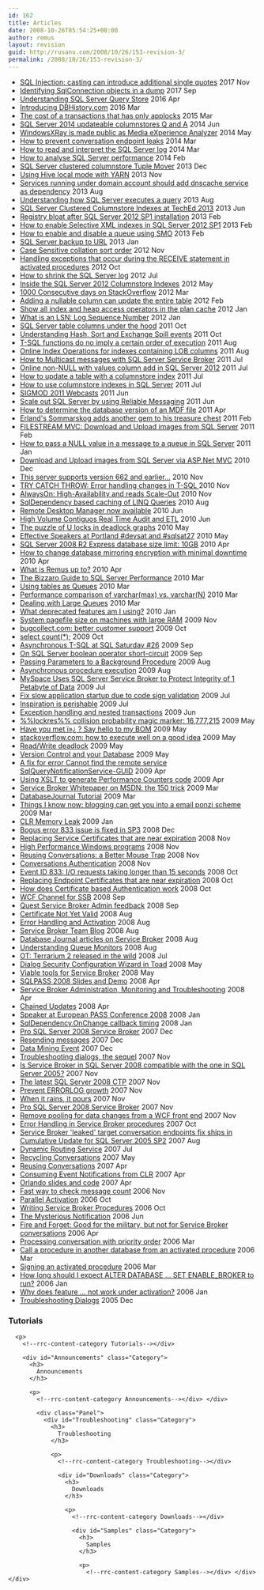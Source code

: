 ```yaml
---
id: 162
title: Articles
date: 2008-10-26T05:54:25+00:00
author: remus
layout: revision
guid: http://rusanu.com/2008/10/26/153-revision-3/
permalink: /2008/10/26/153-revision-3/
---
```

<ul class="all-posts">
  <li>
    <a href="http://rusanu.com/2017/11/24/sql_injection_cast_can_introduce_single_quotes/">SQL Injection: casting can introduce additional single quotes</a> <span class="post-date">2017 Nov</span>
  </li>
  <li>
    <a href="http://rusanu.com/2017/09/22/identifying-sqlconnection-objects-in-a-dump/">Identifying SqlConnection objects in a dump</a> <span class="post-date">2017 Sep</span>
  </li>
  <li>
    <a href="http://rusanu.com/2016/04/01/understanding-sql-server-query-store/">Understanding SQL Server Query Store</a> <span class="post-date">2016 Apr</span>
  </li>
  <li>
    <a href="http://rusanu.com/2016/03/18/introducing-dbhistory-com/">Introducing DBHistory.com</a> <span class="post-date">2016 Mar</span>
  </li>
  <li>
    <a href="http://rusanu.com/2015/03/06/the-cost-of-a-transactions-that-has-only-applocks/">The cost of a transactions that has only applocks</a> <span class="post-date">2015 Mar</span>
  </li>
  <li>
    <a href="http://rusanu.com/2014/06/17/sql-server-2014-updateable-columnstores-q-and-a/">SQL Server 2014 updateable columnstores Q and A</a> <span class="post-date">2014 Jun</span>
  </li>
  <li>
    <a href="http://rusanu.com/2014/05/30/windowsxray-is-made-public-as-media-experience-analyzer/">WindowsXRay is made public as Media eXperience Analyzer</a> <span class="post-date">2014 May</span>
  </li>
  <li>
    <a href="http://rusanu.com/2014/03/31/how-to-prevent-conversation-endpoint-leaks/">How to prevent conversation endpoint leaks</a> <span class="post-date">2014 Mar</span>
  </li>
  <li>
    <a href="http://rusanu.com/2014/03/10/how-to-read-and-interpret-the-sql-server-log/">How to read and interpret the SQL Server log</a> <span class="post-date">2014 Mar</span>
  </li>
  <li>
    <a href="http://rusanu.com/2014/02/24/how-to-analyse-sql-server-performance/">How to analyse SQL Server performance</a> <span class="post-date">2014 Feb</span>
  </li>
  <li>
    <a href="http://rusanu.com/2013/12/02/sql-server-clustered-columnstore-tuple-mover/">SQL Server clustered columnstore Tuple Mover</a> <span class="post-date">2013 Dec</span>
  </li>
  <li>
    <a href="http://rusanu.com/2013/11/19/using-hive-local-mode-with-yarn/">Using Hive local mode with YARN</a> <span class="post-date">2013 Nov</span>
  </li>
  <li>
    <a href="http://rusanu.com/2013/08/27/services-running-under-domain-account-should-add-dnscache-service-as-dependency/">Services running under domain account should add dnscache service as dependency</a> <span class="post-date">2013 Aug</span>
  </li>
  <li>
    <a href="http://rusanu.com/2013/08/01/understanding-how-sql-server-executes-a-query/">Understanding how SQL Server executes a query</a> <span class="post-date">2013 Aug</span>
  </li>
  <li>
    <a href="http://rusanu.com/2013/06/11/sql-server-clustered-columnstore-indexes-at-teched-2013/">SQL Server Clustered Columnstore Indexes at TechEd 2013</a> <span class="post-date">2013 Jun</span>
  </li>
  <li>
    <a href="http://rusanu.com/2013/02/15/registry-bloat-after-sql-server-2012-sp1-installation/">Registry bloat after SQL Server 2012 SP1 installation</a> <span class="post-date">2013 Feb</span>
  </li>
  <li>
    <a href="http://rusanu.com/2013/02/11/how-to-enable-selective-xml-indexes-in-sql-server-2012-sp1/">How to enable Selective XML indexes in SQL Server 2012 SP1</a> <span class="post-date">2013 Feb</span>
  </li>
  <li>
    <a href="http://rusanu.com/2013/02/06/how-to-enable-and-disable-a-queue-using-smo/">How to enable and disable a queue using SMO</a> <span class="post-date">2013 Feb</span>
  </li>
  <li>
    <a href="http://rusanu.com/2013/01/25/sql-server-backup-to-url/">SQL Server backup to URL</a> <span class="post-date">2013 Jan</span>
  </li>
  <li>
    <a href="http://rusanu.com/2012/11/23/case-sensitive-collation-sort-order/">Case Sensitive collation sort order</a> <span class="post-date">2012 Nov</span>
  </li>
  <li>
    <a href="http://rusanu.com/2012/10/15/handling-exceptions-that-occur-during-the-receive-statement-in-activated-procedures/">Handling exceptions that occur during the RECEIVE statement in activated procedures</a> <span class="post-date">2012 Oct</span>
  </li>
  <li>
    <a href="http://rusanu.com/2012/07/27/how-to-shrink-the-sql-server-log/">How to shrink the SQL Server log</a> <span class="post-date">2012 Jul</span>
  </li>
  <li>
    <a href="http://rusanu.com/2012/05/29/inside-the-sql-server-2012-columnstore-indexes/">Inside the SQL Server 2012 Columnstore Indexes</a> <span class="post-date">2012 May</span>
  </li>
  <li>
    <a href="http://rusanu.com/2012/03/17/1000-consecutive-days-on-stackoverflow/">1000 Consecutive days on StackOverflow</a> <span class="post-date">2012 Mar</span>
  </li>
  <li>
    <a href="http://rusanu.com/2012/02/16/adding-a-nullable-column-can-update-the-entire-table/">Adding a nullable column can update the entire table</a> <span class="post-date">2012 Feb</span>
  </li>
  <li>
    <a href="http://rusanu.com/2012/01/27/show-all-index-and-heap-access-operators-in-the-plan-cache/">Show all index and heap access operators in the plan cache</a> <span class="post-date">2012 Jan</span>
  </li>
  <li>
    <a href="http://rusanu.com/2012/01/17/what-is-an-lsn-log-sequence-number/">What is an LSN: Log Sequence Number</a> <span class="post-date">2012 Jan</span>
  </li>
  <li>
    <a href="http://rusanu.com/2011/10/20/sql-server-table-columns-under-the-hood/">SQL Server table columns under the hood</a> <span class="post-date">2011 Oct</span>
  </li>
  <li>
    <a href="http://rusanu.com/2011/10/19/understanding-hash-sort-and-exchange-spill-events/">Understanding Hash, Sort and Exchange Spill events</a> <span class="post-date">2011 Oct</span>
  </li>
  <li>
    <a href="http://rusanu.com/2011/08/10/t-sql-functions-do-no-imply-a-certain-order-of-execution/">T-SQL functions do no imply a certain order of execution</a> <span class="post-date">2011 Aug</span>
  </li>
  <li>
    <a href="http://rusanu.com/2011/08/05/online-index-operations-for-indexes-containing-lob-columns/">Online Index Operations for indexes containing LOB columns</a> <span class="post-date">2011 Aug</span>
  </li>
  <li>
    <a href="http://rusanu.com/2011/07/20/how-to-multicast-messages-with-sql-server-service-broker/">How to Multicast messages with SQL Server Service Broker</a> <span class="post-date">2011 Jul</span>
  </li>
  <li>
    <a href="http://rusanu.com/2011/07/13/online-non-null-with-values-column-add-in-sql-server-11/">Online non-NULL with values column add in SQL Server 2012</a> <span class="post-date">2011 Jul</span>
  </li>
  <li>
    <a href="http://rusanu.com/2011/07/13/how-to-update-a-table-with-a-columnstore-index/">How to update a table with a columnstore index</a> <span class="post-date">2011 Jul</span>
  </li>
  <li>
    <a href="http://rusanu.com/2011/07/13/how-to-use-columnstore-indexes-in-sql-server/">How to use columnstore indexes in SQL Server</a> <span class="post-date">2011 Jul</span>
  </li>
  <li>
    <a href="http://rusanu.com/2011/06/23/sigmod-2011-webcasts/">SIGMOD 2011 Webcasts</a> <span class="post-date">2011 Jun</span>
  </li>
  <li>
    <a href="http://rusanu.com/2011/06/01/scale-out-sql-server-by-using-reliable-messaging/">Scale out SQL Server by using Reliable Messaging</a> <span class="post-date">2011 Jun</span>
  </li>
  <li>
    <a href="http://rusanu.com/2011/04/04/how-to-determine-the-database-version-of-an-mdf-file/">How to determine the database version of an MDF file</a> <span class="post-date">2011 Apr</span>
  </li>
  <li>
    <a href="http://rusanu.com/2011/02/21/erlands-sommarskog-adds-another-gem-to-his-treasure-chest/">Erland's Sommarskog adds another gem to his treasure chest</a> <span class="post-date">2011 Feb</span>
  </li>
  <li>
    <a href="http://rusanu.com/2011/02/06/filestream-mvc-download-and-upload-images-from-sql-server/">FILESTREAM MVC: Download and Upload images from SQL Server</a> <span class="post-date">2011 Feb</span>
  </li>
  <li>
    <a href="http://rusanu.com/2011/01/15/how-to-pass-a-null-value-in-a-message-to-a-queue-in-sql-server/">How to pass a NULL value in a message to a queue in SQL Server</a> <span class="post-date">2011 Jan</span>
  </li>
  <li>
    <a href="http://rusanu.com/2010/12/28/download-and-upload-images-from-sql-server-with-asp-net-mvc/">Download and Upload images from SQL Server via ASP.Net MVC</a> <span class="post-date">2010 Dec</span>
  </li>
  <li>
    <a href="http://rusanu.com/2010/11/23/this-server-supports-version-662-and-earlier/">This server supports version 662 and earlier...</a> <span class="post-date">2010 Nov</span>
  </li>
  <li>
    <a href="http://rusanu.com/2010/11/22/try-catch-throw-exception-handling-in-t-sql/">TRY CATCH THROW: Error handling changes in T-SQL </a> <span class="post-date">2010 Nov</span>
  </li>
  <li>
    <a href="http://rusanu.com/2010/11/11/alwayson-high-availability-and-reads-scale-out/">AlwaysOn: High-Availability and reads Scale-Out</a> <span class="post-date">2010 Nov</span>
  </li>
  <li>
    <a href="http://rusanu.com/2010/08/04/sqldependency-based-caching-of-linq-queries/">SqlDependency based caching of LINQ Queries</a> <span class="post-date">2010 Aug</span>
  </li>
  <li>
    <a href="http://rusanu.com/2010/06/29/remote-desktop-manager-now-available/">Remote Desktop Manager now available</a> <span class="post-date">2010 Jun</span>
  </li>
  <li>
    <a href="http://rusanu.com/2010/06/11/high-volume-contiguos-real-time-audit/">High Volume Contiguos Real Time Audit and ETL</a> <span class="post-date">2010 Jun</span>
  </li>
  <li>
    <a href="http://rusanu.com/2010/05/12/the-puzzle-of-u-locks-in-deadlock-graphs/">The puzzle of U locks in deadlock graphs</a> <span class="post-date">2010 May</span>
  </li>
  <li>
    <a href="http://rusanu.com/2010/05/11/effective-speakers-at-portland-devsat-and-sqlsat27/">Effective Speakers at Portland #devsat and #sqlsat27</a> <span class="post-date">2010 May</span>
  </li>
  <li>
    <a href="http://rusanu.com/2010/04/28/sql-server-2008-r2-express-database-size-limit-10gb/">SQL Server 2008 R2 Express database size limit: 10GB</a> <span class="post-date">2010 Apr</span>
  </li>
  <li>
    <a href="http://rusanu.com/2010/04/23/how-to-change-database-mirroring-encryption-with-minimal-downtime/">How to change database mirroring encryption with minimal downtime</a> <span class="post-date">2010 Apr</span>
  </li>
  <li>
    <a href="http://rusanu.com/2010/04/01/what-is-remus-up-to/">What is Remus up to?</a> <span class="post-date">2010 Apr</span>
  </li>
  <li>
    <a href="http://rusanu.com/2010/03/31/the-bizzaro-guide-to-sql-server-performance/">The Bizzaro Guide to SQL Server Performance</a> <span class="post-date">2010 Mar</span>
  </li>
  <li>
    <a href="http://rusanu.com/2010/03/26/using-tables-as-queues/">Using tables as Queues</a> <span class="post-date">2010 Mar</span>
  </li>
  <li>
    <a href="http://rusanu.com/2010/03/22/performance-comparison-of-varcharmax-vs-varcharn/">Performance comparison of varchar(max) vs. varchar(N)</a> <span class="post-date">2010 Mar</span>
  </li>
  <li>
    <a href="http://rusanu.com/2010/03/09/dealing-with-large-queues/">Dealing with Large Queues</a> <span class="post-date">2010 Mar</span>
  </li>
  <li>
    <a href="http://rusanu.com/2010/01/12/what-deprecated-features-am-i-using/">What deprecated features am I using?</a> <span class="post-date">2010 Jan</span>
  </li>
  <li>
    <a href="http://rusanu.com/2009/11/22/system-pagefile-size-on-machines-with-large-ram/">System pagefile size on machines with large RAM</a> <span class="post-date">2009 Nov</span>
  </li>
  <li>
    <a href="http://rusanu.com/2009/10/28/bugcollectcom-better-customer-support/">bugcollect.com: better customer support</a> <span class="post-date">2009 Oct</span>
  </li>
  <li>
    <a href="http://rusanu.com/2009/10/26/select-count/">select count(*);</a> <span class="post-date">2009 Oct</span>
  </li>
  <li>
    <a href="http://rusanu.com/2009/09/28/asynchronous-t-sql-at-sql-saturday-26/">Asynchronous T-SQL at SQL Saturday #26</a> <span class="post-date">2009 Sep</span>
  </li>
  <li>
    <a href="http://rusanu.com/2009/09/13/on-sql-server-boolean-operator-short-circuit/">On SQL Server boolean operator short-circuit</a> <span class="post-date">2009 Sep</span>
  </li>
  <li>
    <a href="http://rusanu.com/2009/08/18/passing-parameters-to-a-background-procedure/">Passing Parameters to a Background Procedure</a> <span class="post-date">2009 Aug</span>
  </li>
  <li>
    <a href="http://rusanu.com/2009/08/05/asynchronous-procedure-execution/">Asynchronous procedure execution</a> <span class="post-date">2009 Aug</span>
  </li>
  <li>
    <a href="http://rusanu.com/2009/07/26/myspace-uses-sql-server-service-broker-to-protect-integrity-of-1-petabyte-of-data/">MySpace Uses SQL Server Service Broker to Protect Integrity of 1 Petabyte of Data</a> <span class="post-date">2009 Jul</span>
  </li>
  <li>
    <a href="http://rusanu.com/2009/07/24/fix-slow-application-startup-due-to-code-sign-validation/">Fix slow application startup due to code sign validation</a> <span class="post-date">2009 Jul</span>
  </li>
  <li>
    <a href="http://rusanu.com/2009/07/08/inspiration-is-perishable/">Inspiration is perishable</a> <span class="post-date">2009 Jul</span>
  </li>
  <li>
    <a href="http://rusanu.com/2009/06/11/exception-handling-and-nested-transactions/">Exception handling and nested transactions</a> <span class="post-date">2009 Jun</span>
  </li>
  <li>
    <a href="http://rusanu.com/2009/05/29/lockres-collision-probability-magic-marker-16777215/">%%lockres%% collision probability magic marker: 16,777,215</a> <span class="post-date">2009 May</span>
  </li>
  <li>
    <a href="http://rusanu.com/2009/05/21/have-you-met-i%c2%bb%c2%bf-say-hello-to-my-bom/">Have you met ï»¿ ? Say hello to my BOM</a> <span class="post-date">2009 May</span>
  </li>
  <li>
    <a href="http://rusanu.com/2009/05/18/stackoverflowcom-how-to-execute-well-on-a-good-idea/">stackoverflow.com: how to execute well on a good idea</a> <span class="post-date">2009 May</span>
  </li>
  <li>
    <a href="http://rusanu.com/2009/05/16/readwrite-deadlock/">Read/Write deadlock</a> <span class="post-date">2009 May</span>
  </li>
  <li>
    <a href="http://rusanu.com/2009/05/15/version-control-and-your-database/">Version Control and your Database</a> <span class="post-date">2009 May</span>
  </li>
  <li>
    <a href="http://rusanu.com/2009/04/18/a-fix-for-error-cannot-find-the-remote-service-sqlquerynotificationservice-guid/">A fix for error Cannot find the remote service SqlQueryNotificationService-GUID</a> <span class="post-date">2009 Apr</span>
  </li>
  <li>
    <a href="http://rusanu.com/2009/04/11/using-xslt-to-generate-performance-counters-code/">Using XSLT to generate Performance Counters code</a> <span class="post-date">2009 Apr</span>
  </li>
  <li>
    <a href="http://rusanu.com/2009/03/25/service-broker-whitepaper-on-msdn-the-150-trick/">Service Broker Whitepaper on MSDN: the 150 trick</a> <span class="post-date">2009 Mar</span>
  </li>
  <li>
    <a href="http://rusanu.com/2009/03/24/databasejournal-tutorial/">DatabaseJournal Tutorial</a> <span class="post-date">2009 Mar</span>
  </li>
  <li>
    <a href="http://rusanu.com/2009/03/20/things-i-know-now-blogging-can-get-you-into-a-email-ponzi-scheme/">Things I know now: blogging can get you into a email ponzi scheme</a> <span class="post-date">2009 Mar</span>
  </li>
  <li>
    <a href="http://rusanu.com/2009/01/19/clr-memory-leak/">CLR Memory Leak</a> <span class="post-date">2009 Jan</span>
  </li>
  <li>
    <a href="http://rusanu.com/2008/12/16/bogus-error-833-issue-is-fixed-in-sp3/">Bogus error 833 issue is fixed in SP3</a> <span class="post-date">2008 Dec</span>
  </li>
  <li>
    <a href="http://rusanu.com/2008/11/26/replacing-service-certificates-that-are-near-expiration/">Replacing Service Certificates that are near expiration</a> <span class="post-date">2008 Nov</span>
  </li>
  <li>
    <a href="http://rusanu.com/2008/11/11/high-performance-windows-programs/">High Performance Windows programs</a> <span class="post-date">2008 Nov</span>
  </li>
  <li>
    <a href="http://rusanu.com/2008/11/05/reusing-conversations-a-better-mouse-trap/">Reusing Conversations: a Better Mouse Trap</a> <span class="post-date">2008 Nov</span>
  </li>
  <li>
    <a href="http://rusanu.com/2008/11/04/conversations-authentication/">Conversations Authentication</a> <span class="post-date">2008 Nov</span>
  </li>
  <li>
    <a href="http://rusanu.com/2008/10/28/event-id-833-io-requests-taking-longer-than-15-seconds/">Event ID 833: I/O requests taking longer than 15 seconds</a> <span class="post-date">2008 Oct</span>
  </li>
  <li>
    <a href="http://rusanu.com/2008/10/25/replacing-endpoint-certificates-that-are-near-expiration/">Replacing Endpoint Certificates that are near expiration</a> <span class="post-date">2008 Oct</span>
  </li>
  <li>
    <a href="http://rusanu.com/2008/10/23/how-does-certificate-based-authentication-work/">How does Certificate based Authentication work</a> <span class="post-date">2008 Oct</span>
  </li>
  <li>
    <a href="http://rusanu.com/2008/09/14/wcf-channel-for-ssb/">WCF Channel for SSB</a> <span class="post-date">2008 Sep</span>
  </li>
  <li>
    <a href="http://rusanu.com/2008/09/09/quest-service-broker-admin-feedback/">Quest Service Broker Admin feedback</a> <span class="post-date">2008 Sep</span>
  </li>
  <li>
    <a href="http://rusanu.com/2008/08/25/certificate-not-yet-valid/">Certificate Not Yet Valid</a> <span class="post-date">2008 Aug</span>
  </li>
  <li>
    <a href="http://rusanu.com/2008/08/13/error-handling-and-activation/">Error Handling and Activation</a> <span class="post-date">2008 Aug</span>
  </li>
  <li>
    <a href="http://rusanu.com/2008/08/08/service-broker-team-blog/">Service Broker Team Blog</a> <span class="post-date">2008 Aug</span>
  </li>
  <li>
    <a href="http://rusanu.com/2008/08/05/database-journal-articles-on-service-broker/">Database Journal articles on Service Broker</a> <span class="post-date">2008 Aug</span>
  </li>
  <li>
    <a href="http://rusanu.com/2008/08/03/understanding-queue-monitors/">Understanding Queue Monitors</a> <span class="post-date">2008 Aug</span>
  </li>
  <li>
    <a href="http://rusanu.com/2008/07/16/ot-terrarium-2-released-in-the-wild/">OT: Terrarium 2 released in the wild</a> <span class="post-date">2008 Jul</span>
  </li>
  <li>
    <a href="http://rusanu.com/2008/05/22/dialog-security-configuration-wizard-in-toad/">Dialog Security Configuration Wizard in Toad</a> <span class="post-date">2008 May</span>
  </li>
  <li>
    <a href="http://rusanu.com/2008/05/16/viable-tools-for-service-broker/">Viable tools for Service Broker</a> <span class="post-date">2008 May</span>
  </li>
  <li>
    <a href="http://rusanu.com/2008/04/15/sqlpass-2008-slides-and-demo/">SQLPASS 2008 Slides and Demo</a> <span class="post-date">2008 Apr</span>
  </li>
  <li>
    <a href="http://rusanu.com/2008/04/13/service-broker-administration-monitoring-and-troubleshooting/">Service Broker Administration, Monitoring and Troubleshooting</a> <span class="post-date">2008 Apr</span>
  </li>
  <li>
    <a href="http://rusanu.com/2008/04/09/chained-updates/">Chained Updates</a> <span class="post-date">2008 Apr</span>
  </li>
  <li>
    <a href="http://rusanu.com/2008/01/23/speaker-at-european-pass-conference-2008/">Speaker at European PASS Conference 2008</a> <span class="post-date">2008 Jan</span>
  </li>
  <li>
    <a href="http://rusanu.com/2008/01/04/sqldependencyonchange-callback-timing/">SqlDependency.OnChange callback timing</a> <span class="post-date">2008 Jan</span>
  </li>
  <li>
    <a href="http://rusanu.com/2007/12/11/pro-sql-server-2008-service-broker-2/">Pro SQL Server 2008 Service Broker</a> <span class="post-date">2007 Dec</span>
  </li>
  <li>
    <a href="http://rusanu.com/2007/12/03/resending-messages/">Resending messages</a> <span class="post-date">2007 Dec</span>
  </li>
  <li>
    <a href="http://rusanu.com/2007/12/03/data-mining-event/">Data Mining Event</a> <span class="post-date">2007 Dec</span>
  </li>
  <li>
    <a href="http://rusanu.com/2007/11/28/troubleshooting-dialogs-the-sequel/">Troubleshooting dialogs, the sequel</a> <span class="post-date">2007 Nov</span>
  </li>
  <li>
    <a href="http://rusanu.com/2007/11/28/is-service-broker-in-sql-server-2008-compatible-with-the-one-in-sql-server-2005/">Is Service Broker in SQL Server 2008 compatible with the one in SQL Server 2005?</a> <span class="post-date">2007 Nov</span>
  </li>
  <li>
    <a href="http://rusanu.com/2007/11/27/the-latest-sql-server-2008-ctp/">The latest SQL Server 2008 CTP</a> <span class="post-date">2007 Nov</span>
  </li>
  <li>
    <a href="http://rusanu.com/2007/11/11/prevent-errorlog-growth/">Prevent ERRORLOG growth</a> <span class="post-date">2007 Nov</span>
  </li>
  <li>
    <a href="http://rusanu.com/2007/11/10/when-it-rains-it-pours/">When it rains, it pours</a> <span class="post-date">2007 Nov</span>
  </li>
  <li>
    <a href="http://rusanu.com/2007/11/09/pro-sql-server-2008-service-broker/">Pro SQL Server 2008 Service Broker</a> <span class="post-date">2007 Nov</span>
  </li>
  <li>
    <a href="http://rusanu.com/2007/11/01/remove-pooling-for-data-changes-from-a-wcf-front-end/">Remove pooling for data changes from a WCF front end</a> <span class="post-date">2007 Nov</span>
  </li>
  <li>
    <a href="http://rusanu.com/2007/10/31/error-handling-in-service-broker-procedures/">Error Handling in Service Broker procedures</a> <span class="post-date">2007 Oct</span>
  </li>
  <li>
    <a href="http://rusanu.com/2007/08/21/service-broker-leaked-target-conversation-endpoints-fix-ships-in-cumulative-update-for-sql-server-2005-sp2/">Service Broker 'leaked' target conversation endpoints fix ships in Cumulative Update for SQL Server 2005 SP2</a> <span class="post-date">2007 Aug</span>
  </li>
  <li>
    <a href="http://rusanu.com/2007/07/31/dynamic-routing-service/">Dynamic Routing Service</a> <span class="post-date">2007 Jul</span>
  </li>
  <li>
    <a href="http://rusanu.com/2007/05/03/recycling-conversations/">Recycling Conversations</a> <span class="post-date">2007 May</span>
  </li>
  <li>
    <a href="http://rusanu.com/2007/04/25/reusing-conversations/">Reusing Conversations</a> <span class="post-date">2007 Apr</span>
  </li>
  <li>
    <a href="http://rusanu.com/2007/04/11/consuming-event-notifications-from-clr/">Consuming Event Notifications from CLR</a> <span class="post-date">2007 Apr</span>
  </li>
  <li>
    <a href="http://rusanu.com/2007/04/03/orlando-slides-and-code/">Orlando slides and code</a> <span class="post-date">2007 Apr</span>
  </li>
  <li>
    <a href="http://rusanu.com/2006/11/09/fast-way-to-check-message-count/">Fast way to check message count</a> <span class="post-date">2006 Nov</span>
  </li>
  <li>
    <a href="http://rusanu.com/2006/10/29/parallel-activation/">Parallel Activation</a> <span class="post-date">2006 Oct</span>
  </li>
  <li>
    <a href="http://rusanu.com/2006/10/16/writing-service-broker-procedures/">Writing Service Broker Procedures</a> <span class="post-date">2006 Oct</span>
  </li>
  <li>
    <a href="http://rusanu.com/2006/06/17/the-mysterious-notification/">The Mysterious Notification</a> <span class="post-date">2006 Jun</span>
  </li>
  <li>
    <a href="http://rusanu.com/2006/04/06/fire-and-forget-good-for-the-military-but-not-for-service-broker-conversations/">Fire and Forget: Good for the military, but not for Service Broker conversations</a> <span class="post-date">2006 Apr</span>
  </li>
  <li>
    <a href="http://rusanu.com/2006/03/28/processing-conversation-with-priority-order/">Processing conversation with priority order</a> <span class="post-date">2006 Mar</span>
  </li>
  <li>
    <a href="http://rusanu.com/2006/03/07/call-a-procedure-in-another-database-from-an-activated-procedure/">Call a procedure in another database from an activated procedure</a> <span class="post-date">2006 Mar</span>
  </li>
  <li>
    <a href="http://rusanu.com/2006/03/01/signing-an-activated-procedure/">Signing an activated procedure</a> <span class="post-date">2006 Mar</span>
  </li>
  <li>
    <a href="http://rusanu.com/2006/01/30/how-long-should-i-expect-alter-databse-set-enable_broker-to-run/">How long should I expect ALTER DATABASE ... SET ENABLE_BROKER to run?</a> <span class="post-date">2006 Jan</span>
  </li>
  <li>
    <a href="http://rusanu.com/2006/01/12/why-does-feature-not-work-under-activation/">Why does feature &#8230; not work under activation?</a> <span class="post-date">2006 Jan</span>
  </li>
  <li>
    <a href="http://rusanu.com/2005/12/20/troubleshooting-dialogs/">Troubleshooting Dialogs</a> <span class="post-date">2005 Dec</span>
  </li>
</ul>

<div class="Articles">
  <div class="Panel">
    <div id="Tutorials" class="Category">
      <h3>
        Tutorials
      </h3>
      
      <p>
        <!--rrc-content-category Tutorials--></div> 
        
        <div id="Announcements" class="Category">
          <h3>
            Announcements
          </h3>
          
          <p>
            <!--rrc-content-category Announcements--></div> </div> 
            
            <div class="Panel">
              <div id="Troubleshooting" class="Category">
                <h3>
                  Troubleshooting
                </h3>
                
                <p>
                  <!--rrc-content-category Troubleshooting--></div> 
                  
                  <div id="Downloads" class="Category">
                    <h3>
                      Downloads
                    </h3>
                    
                    <p>
                      <!--rrc-content-category Downloads--></div> 
                      
                      <div id="Samples" class="Category">
                        <h3>
                          Samples
                        </h3>
                        
                        <p>
                          <!--rrc-content-category Samples--></div> </div> </div>